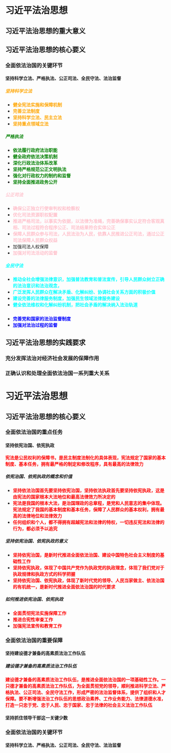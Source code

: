 # 习近平法治思想

## 习近平法治思想的重大意义

## 习近平法治思想的核心要义

### 全面依法治国的关键环节

#### 坚持科学立法、严格执法、公正司法、全民守法、法治监督

##### <strong style="color: orange;">坚持科学立法</strong>

- <strong style="color: orange;">健全宪法实施和保障机制</strong>
- <strong style="color: orange;">完善立法制度</strong>
- <strong style="color: orange;">坚持科学立法、民主立法</strong>
- <strong style="color: orange;">坚持重点领域立法</strong>

##### <strong style="color: green;">严格执法</strong>

- <strong style="color: green;">依法履行政府法治职能</strong>
- <strong style="color: green;">健全政府依法决策机制</strong>
- <strong style="color: green;">深化行政法治体系改革</strong>
- <strong style="color: green;">坚持严格规范公正文明执法</strong>
- <strong style="color: green;">强化对行政权力的制约和监督</strong>
- <strong style="color: green;">坚持全面推进政务公开</strong>

##### <strong style="color: pink;">公正司法</strong>

- <strong style="color: pink;">确保公正独立行使审判权和检察权</strong>
- <strong style="color: pink;">优化司法资源职权配置</strong>
- <strong style="color: pink;">推进严格司法，以事实为依据，以法律为准绳，完善确保事实认定符合客观真相、司法过程符合程序公正、司法结果符合实体公正</strong>
- <strong style="color: pink;">保障人民群众参与司法，人民法治为人民，依靠人民推进公正司法，通过公正司法保障人民群众权益</strong>
- <strong style="color: pink;"></strong>加强司法人权保障
- <strong style="color: pink;">加强对司法活动的监督</strong>

##### <strong style="color: cyan;">全民守法</strong>

- <strong style="color: cyan;">推动全社会增强法律意识，加强普法教育和普法宣传，引导人民群众树立正确的法治意识和法治观念，</strong>
- <strong style="color: cyan;">广泛发挥人民群众在解决矛盾、化解纠纷、协调社会关系方面的积极价值</strong>
- <strong style="color: cyan;">建设完善的法律服务制度，加强民生领域法律服务建设</strong>
- <strong style="color: cyan;">健全依法维权和化解纠纷机制，把社会矛盾的解决纳入法治轨道</strong>

##### <strong style="color: blue;"></strong>

- <strong style="color: blue;">完善党和国家的法治监督制度</strong>
- <strong style="color: blue;">加强对法治过程的监督</strong>

## 习近平法治思想的实践要求

### 充分发挥法治对经济社会发展的保障作用

### 正确认识和处理全面依法治国一系列重大关系


# 习近平法治思想

## 习近平法治思想的核心要义

### 全面依法治国的重点任务

#### 坚持依宪治国、依宪执政

<strong style="color: red;">宪法是公民权利的保障书，是民主制度法制化的具体表现，宪法规定了国家的基本制度、基本任务，拥有最严格的制定和修改程序，具有最高的法律效力</strong>

##### 依宪治国、依宪执政的概念和价值

- <strong style="color: red;">坚持依法治国首先要坚持依宪治国，坚持依法执政首先要坚持依宪执政，这是由宪法的国家根本大法地位和最高法律效力所决定的</strong>
- <strong style="color: red;">宪法是我国的根本大法，是治国理政的总章程，是党和人民意志的集中体现。宪法规定了我国的基本制度和基本任务，保障了人民群众的基本权利，拥有最高的法律地位和法律效力</strong>
- <strong style="color: red;">任何组织和个人，都不得拥有超越宪法和法律的特权，一切违反宪法和法律的行为，都必须予以追究</strong>

##### 坚持依宪治国、依宪执政的意义

- <strong style="color: red;">坚持依宪治国，是新时代推进全面依法治国、建设中国特色社会主义制度的基础性工作</strong>
- <strong style="color: red;">坚持依宪执政，体现了中国共产党作为执政党的执政理念，体现了我们党对于执政规律和执政方式的科学把握</strong>
- <strong style="color: red;">坚持依宪治国、依宪执政，体现了新时代党的领导、人民当家做主、依法治国的有机统一，是新时代推进全面依法治国的时代要求</strong>

##### 如何推进依宪治国、依宪执政

- <strong style="color: red;">全面贯彻宪法实施保障工作</strong>
- <strong style="color: red;">推进合宪性审查工作</strong>
- <strong style="color: red;">加强宪法宣传和教育工作</strong>

### 全面依法治国的重要保障

#### 坚持建设德才兼备的高素质法治工作队伍

##### 建设德才兼备的高素质法治工作队伍

<strong style="color: red;">建设德才兼备的高素质法治工作队伍，是推进全面依法治国的一项基础性工作。一只德才兼备的高素质法治工作队伍，为全面贯彻党的领导，顺利推进科学立法、严格执法、公正司法、全民守法工作，形成严密的法治监督体系，提供了组织和人才保障。要不断增强法治工作队伍的思想政治素养、工作业务能力、法律道德水准，打造一只忠于党、忠于人民、忠于国家、忠于法律的社会主义法治工作队伍</strong>


#### 坚持抓住领导干部这一关键少数


### 全面依法治国的关键环节

#### 坚持科学立法、严格执法、公正司法、全民守法、法治监督